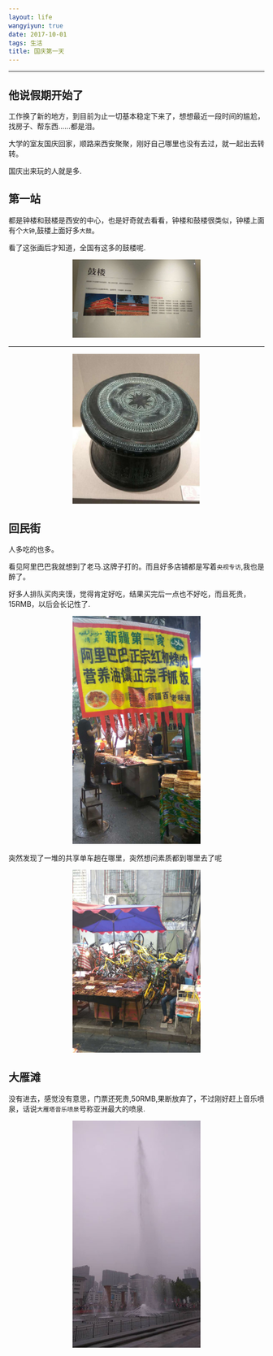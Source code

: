 ```yaml
---
layout: life
wangyiyun: true
date: 2017-10-01
tags: 生活
title: 国庆第一天
---
```


*************

## 他说假期开始了

工作换了新的地方，到目前为止一切基本稳定下来了，想想最近一段时间的尴尬，找房子、帮东西……都是泪。

大学的室友国庆回家，顺路来西安聚聚，刚好自己哪里也没有去过，就一起出去转转。

国庆出来玩的人就是多.

## 第一站

都是钟楼和鼓楼是西安的中心，也是好奇就去看看，钟楼和鼓楼很类似，钟楼上面有个`大钟`,鼓楼上面好多`大鼓`。

看了这张画后才知道，全国有这多的鼓楼呢.

<center>
<img src="/res/img/life/2017res/10-01/gulou.jpg" width="50%" height="50%" />
</center>

---
<center>
<img src="/res/img/life/2017res/10-01/gulou2.jpg" width="50%" height="50%" />
</center>

## 回民街

人多吃的也多。

看见阿里巴巴我就想到了老马.这牌子打的。而且好多店铺都是写着`央视专访`,我也是醉了。

好多人排队买肉夹馍，觉得肯定好吃，结果买完后一点也不好吃，而且死贵，15RMB，以后会长记性了.

<center>
<img src="/res/img/life/2017res/10-01/huiminjie.jpg" width="50%" height="50%" />
</center>

突然发现了一堆的共享单车趟在哪里，突然想问素质都到哪里去了呢
<center>
<img src="/res/img/life/2017res/10-01/xiaohuangche.jpg" width="50%" height="50%" />
</center>

## 大雁滩

没有进去，感觉没有意思，门票还死贵,50RMB,果断放弃了，不过刚好赶上音乐喷泉，话说`大雁塔音乐喷泉`号称亚洲最大的喷泉.
<center>
<img src="/res/img/life/2017res/10-01/dayanta.jpg" width="50%" height="50%" />
</center>



